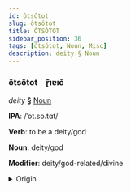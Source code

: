```yaml
---
id: ôtsôtot
slug: ôtsôtot
title: ÔTSÔTOT
sidebar_position: 36
tags: [ôtsôtot, Noun, Misc]
description: deity § Noun
---
```


### ôtsôtot&emsp;<span kind="abugida">ɽ̆ıɐıc̆</span>

*deity* **§** [Noun](../../tags/Noun)

**IPA**: /ˈot.so.tɑt/

**Verb**: to be a deity/god

**Noun**: deity/god

**Modifier**: deity/god-related/divine

<details>
    <summary>Origin</summary>
    Atakapa o'tsotat -<br/>
    <em>Misc Language Family</em>
</details>